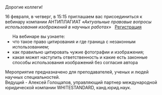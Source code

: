 <p> Дорогие коллеги! </p>

  <p> 16 февраля, в четверг,  в 15:15 приглашаем вас присоединиться к вебинару компании АНТИПЛАГИАТ
  <i> «Актуальные правовые вопросы использования изображений в научных работах» </i> &nbsp;
   <a href="https://events.webinar.ru/1176571/1306236756"> Регистрация </a>
  </p>

  <ul>
    На вебинаре вы узнаете:
    <li> что такое право цитирования и где граница с незаконным использованием;
    <li> как правильно цитировать чужие фотографии и изображения;
    <li> какая может наступить ответственность и какие есть законные способы использования изображений без согласия автора
  </ul>
  Мероприятие предназначено для преподавателей, ученых и людей научных специальностей.
  <br>
  Ведущий - Алексей Голощапов, управляющий партнер международной юридической компании WHITESTANDARD, канд.юрид.наук.
